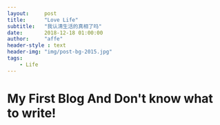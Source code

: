 ```yaml
---
layout:     post
title:      "Love Life"
subtitle:   "我认清生活的真相了吗"
date:       2018-12-18 01:00:00
author:     "affe"
header-style : text
header-img: "img/post-bg-2015.jpg"
tags:
    - Life
---
```


# My First Blog And Don't know what to write!
